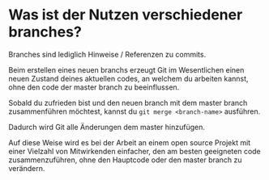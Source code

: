 # Was ist der Nutzen verschiedener branches?

Branches sind lediglich Hinweise / Referenzen zu commits.

Beim erstellen eines neuen branchs erzeugt Git im Wesentlichen einen neuen Zustand deines aktuellen codes, an welchem du arbeiten kannst, ohne den code der master branch zu beeinflussen.

Sobald du zufrieden bist und den neuen branch mit dem master branch zusammenführen möchtest, kannst du `git merge <branch-name>` ausführen.

Dadurch wird Git alle Änderungen dem master hinzufügen.

Auf diese Weise wird es bei der Arbeit an einem open source Projekt mit einer Vielzahl von Mitwirkenden einfacher, den am besten geeigneten code zusammenzuführen, ohne den Hauptcode oder den master branch zu verändern.